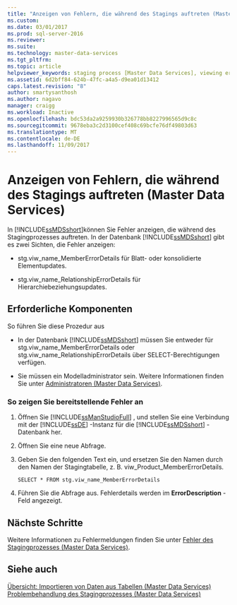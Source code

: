 ```yaml
---
title: "Anzeigen von Fehlern, die während des Stagings auftreten (Master Data Services) | Microsoft-Dokumentation"
ms.custom: 
ms.date: 03/01/2017
ms.prod: sql-server-2016
ms.reviewer: 
ms.suite: 
ms.technology: master-data-services
ms.tgt_pltfrm: 
ms.topic: article
helpviewer_keywords: staging process [Master Data Services], viewing errors
ms.assetid: 6d2bff84-624b-47fc-a4a5-d9ea01d13412
caps.latest.revision: "8"
author: smartysanthosh
ms.author: nagavo
manager: craigg
ms.workload: Inactive
ms.openlocfilehash: bdc53da2a9259930b326778bb8227996565d9c8c
ms.sourcegitcommit: 9678eba3c2d3100cef408c69bcfe76df49803d63
ms.translationtype: MT
ms.contentlocale: de-DE
ms.lasthandoff: 11/09/2017
---
```

# <a name="view-errors-that-occur-during-staging-master-data-services"></a>Anzeigen von Fehlern, die während des Stagings auftreten (Master Data Services)
  In [!INCLUDE[ssMDSshort](../includes/ssmdsshort-md.md)]können Sie Fehler anzeigen, die während des Stagingprozesses auftreten. In der Datenbank [!INCLUDE[ssMDSshort](../includes/ssmdsshort-md.md)] gibt es zwei Sichten, die Fehler anzeigen:  
  
-   stg.viw_name_MemberErrorDetails für Blatt- oder konsolidierte Elementupdates.  
  
-   stg.viw_name_RelationshipErrorDetails für Hierarchiebeziehungsupdates.  
  
## <a name="prerequisites"></a>Erforderliche Komponenten  
 So führen Sie diese Prozedur aus  
  
-   In der Datenbank [!INCLUDE[ssMDSshort](../includes/ssmdsshort-md.md)] müssen Sie entweder für stg.viw_name_MemberErrorDetails oder stg.viw_name_RelationshipErrorDetails über SELECT-Berechtigungen verfügen.  
  
-   Sie müssen ein Modelladministrator sein. Weitere Informationen finden Sie unter [Administratoren &#40;Master Data Services&#41;](../master-data-services/administrators-master-data-services.md).  
  
### <a name="to-view-staging-errors"></a>So zeigen Sie bereitstellende Fehler an  
  
1.  Öffnen Sie [!INCLUDE[ssManStudioFull](../includes/ssmanstudiofull-md.md)] , und stellen Sie eine Verbindung mit der [!INCLUDE[ssDE](../includes/ssde-md.md)] -Instanz für die [!INCLUDE[ssMDSshort](../includes/ssmdsshort-md.md)] -Datenbank her.  
  
2.  Öffnen Sie eine neue Abfrage.  
  
3.  Geben Sie den folgenden Text ein, und ersetzen Sie den Namen durch den Namen der Stagingtabelle, z. B. viw_Product_MemberErrorDetails.  
  
     `SELECT * FROM stg.viw_name_MemberErrorDetails`  
  
4.  Führen Sie die Abfrage aus. Fehlerdetails werden im **ErrorDescription** -Feld angezeigt.  
  
## <a name="next-steps"></a>Nächste Schritte  
 Weitere Informationen zu Fehlermeldungen finden Sie unter [Fehler des Stagingprozesses &#40;Master Data Services&#41;](../master-data-services/staging-process-errors-master-data-services.md).  
  
## <a name="see-also"></a>Siehe auch  
 [Übersicht: Importieren von Daten aus Tabellen &#40;Master Data Services&#41;](../master-data-services/overview-importing-data-from-tables-master-data-services.md)   
 [Problembehandlung des Stagingprozesses (Master Data Services)](http://social.technet.microsoft.com/wiki/contents/articles/troubleshooting-the-staging-process-master-data-services.aspx)  
  
  
